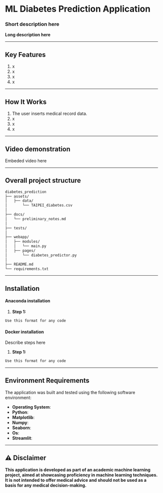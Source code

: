 # **ML Diabetes Prediction Application**
### **Short description here**

**Long description here**

---

## **Key Features**
1. x
2. x
3. x
4. x

---

## **How It Works**

1. The user inserts medical record data.
2. x
3. x
4. x

---

## **Video demonstration**

Embeded video here

---

## **Overall project structure**
```bash
diabetes_prediction
├── assets/
│   ├── data/
│       └── TAIPEI_diabetes.csv
│
├── docs/
│   └── preliminary_notes.md
│
├── tests/
│
├── webapp/
│   ├── modules/
│   │   └── main.py
│   ├── pages/
│       └── diabetes_predictor.py
│
├── README.md
└── requirements.txt
```

---

## **Installation**

#### Anaconda installation
1. **Step 1:**
```bash
Use this format for any code 
```

#### Docker installation
Describe steps here

1. **Step 1:**
```bash
Use this format for any code 
```
---

## **Environment Requirements**

The application was built and tested using the following software environment:

- **Operating System**:
- **Python**:
- **Matplotlib**:
- **Numpy**:
- **Seaborn**:
- **Os**:
- **Streamlit**:

---

## ⚠️ **Disclaimer**

**This application is developed as part of an academic machine learning project, aimed at showcasing proficiency in machine learning techniques. It is not intended to offer medical advice and should not be used as a basis for any medical decision-making.**